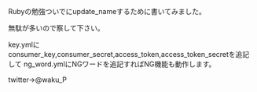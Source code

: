 Rubyの勉強ついでにupdate_nameするために書いてみました。

無駄が多いので察して下さい。

key.ymlにconsumer_key,consumer_secret,access_token,access_token_secretを追記して
ng_word.ymlにNGワードを追記すればNG機能も動作します。



twitter→@waku_P
